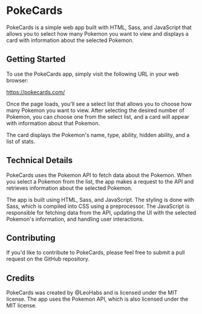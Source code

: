 # PokeCards
PokeCards is a simple web app built with HTML, Sass, and JavaScript that allows you to select how many Pokemon you want to view and displays a card with information about the selected Pokemon.

## Getting Started
To use the PokeCards app, simply visit the following URL in your web browser:

https://pokecards.com/

Once the page loads, you'll see a select list that allows you to choose how many Pokemon you want to view. After selecting the desired number of Pokemon, you can choose one from the select list, and a card will appear with information about that Pokemon.

The card displays the Pokemon's name, type, ability, hidden ability, and a list of stats.

## Technical Details
PokeCards uses the Pokemon API to fetch data about the Pokemon. When you select a Pokemon from the list, the app makes a request to the API and retrieves information about the selected Pokemon.

The app is built using HTML, Sass, and JavaScript. The styling is done with Sass, which is compiled into CSS using a preprocessor. The JavaScript is responsible for fetching data from the API, updating the UI with the selected Pokemon's information, and handling user interactions.

## Contributing
If you'd like to contribute to PokeCards, please feel free to submit a pull request on the GitHub repository.

## Credits
PokeCards was created by @LeoHabs and is licensed under the MIT license. The app uses the Pokemon API, which is also licensed under the MIT license.
